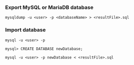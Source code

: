 ### Export MySQL or MariaDB database
```
mysqldump -u <user> -p <databaseName> > <resultFile>.sql
```

### Import database
```
mysql -u <user> -p

mysql> CREATE DATABASE newDatabase;

mysql -u <user> -p newDatabase < <resultFile>.sql
```

